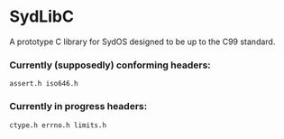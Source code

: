 # SydLibC

A prototype C library for SydOS designed to be up to the C99 standard.

### Currently (supposedly) conforming headers:

```
assert.h iso646.h
```

### Currently in progress headers:
```
ctype.h errno.h limits.h
```